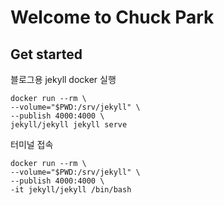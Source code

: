 # Welcome to Chuck Park

## Get started

블로그용 jekyll docker 실행
```
docker run --rm \
--volume="$PWD:/srv/jekyll" \
--publish 4000:4000 \
jekyll/jekyll jekyll serve
```

터미널 접속
```
docker run --rm \
--volume="$PWD:/srv/jekyll" \
--publish 4000:4000 \
-it jekyll/jekyll /bin/bash
```
